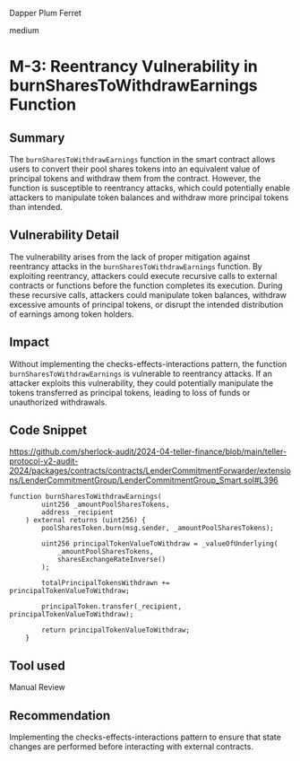 Dapper Plum Ferret

medium

# M-3: Reentrancy Vulnerability in burnSharesToWithdrawEarnings Function

## Summary
The `burnSharesToWithdrawEarnings` function in the smart contract allows users to convert their pool shares tokens into an equivalent value of principal tokens and withdraw them from the contract. However, the function is susceptible to reentrancy attacks, which could potentially enable attackers to manipulate token balances and withdraw more principal tokens than intended.
## Vulnerability Detail
The vulnerability arises from the lack of proper mitigation against reentrancy attacks in the `burnSharesToWithdrawEarnings` function. By exploiting reentrancy, attackers could execute recursive calls to external contracts or functions before the function completes its execution. During these recursive calls, attackers could manipulate token balances, withdraw excessive amounts of principal tokens, or disrupt the intended distribution of earnings among token holders.
## Impact
Without implementing the checks-effects-interactions pattern, the function `burnSharesToWithdrawEarnings` is vulnerable to reentrancy attacks. If an attacker exploits this vulnerability, they could potentially manipulate the tokens transferred as principal tokens, leading to loss of funds or unauthorized withdrawals.
## Code Snippet
https://github.com/sherlock-audit/2024-04-teller-finance/blob/main/teller-protocol-v2-audit-2024/packages/contracts/contracts/LenderCommitmentForwarder/extensions/LenderCommitmentGroup/LenderCommitmentGroup_Smart.sol#L396

```solidity
function burnSharesToWithdrawEarnings(
        uint256 _amountPoolSharesTokens,
        address _recipient
    ) external returns (uint256) {
        poolSharesToken.burn(msg.sender, _amountPoolSharesTokens);

        uint256 principalTokenValueToWithdraw = _valueOfUnderlying(
            _amountPoolSharesTokens,
            sharesExchangeRateInverse()
        );

        totalPrincipalTokensWithdrawn += principalTokenValueToWithdraw;

        principalToken.transfer(_recipient, principalTokenValueToWithdraw);

        return principalTokenValueToWithdraw;
    }
```
## Tool used

Manual Review

## Recommendation
Implementing the checks-effects-interactions pattern to ensure that state changes are performed before interacting with external contracts.